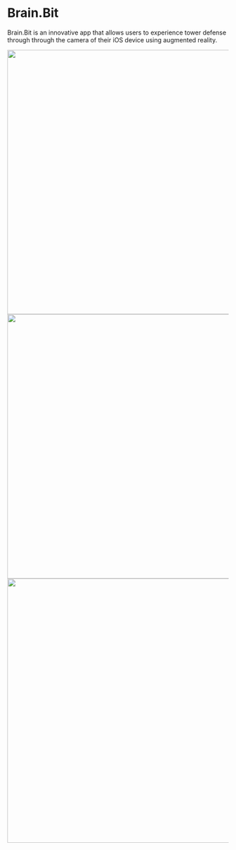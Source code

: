 # Brain.Bit

Brain.Bit is an innovative app that allows users to experience tower defense through through the camera of their iOS device using augmented reality. 

<img src="http://s11.postimg.org/dghlo3dhv/IMG_1009.jpg" style="width: 600px;]">
<img src="http://s11.postimg.org/e3gidmadv/IMG_1011.jpg" style="width: 600px;]">
<img src="http://s11.postimg.org/npa2tx1jn/IMG_1014.jpg" style="width: 600px;]">
